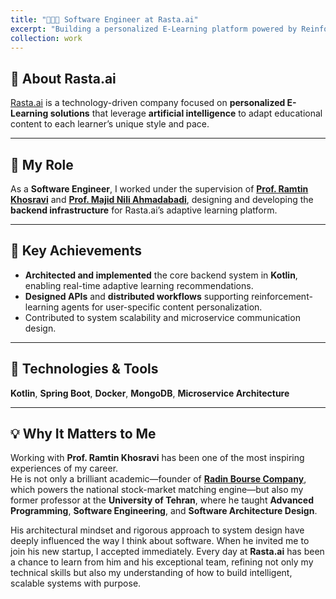 ```yaml
---
title: "👨🏻‍🏫 Software Engineer at Rasta.ai"
excerpt: "Building a personalized E-Learning platform powered by Reinforcement Learning and scalable backend architecture.<br/><img src='/images/rastai_logo.png'>"
collection: work
---
```


## 🏢 About Rasta.ai
[Rasta.ai](https://rastai.ai/) is a technology-driven company focused on **personalized E-Learning solutions** that leverage **artificial intelligence** to adapt educational content to each learner’s unique style and pace.

---

## 💼 My Role
As a **Software Engineer**, I worked under the supervision of [**Prof. Ramtin Khosravi**](https://scholar.google.com/citations?user=b9ib0IYAAAAJ&hl=en) and [**Prof. Majid Nili Ahmadabadi**](https://scholar.google.com/citations?user=QlwWxmoAAAAJ&hl=en), designing and developing the **backend infrastructure** for Rasta.ai’s adaptive learning platform.

---

## 🚀 Key Achievements
- **Architected and implemented** the core backend system in **Kotlin**, enabling real-time adaptive learning recommendations.  
- **Designed APIs** and **distributed workflows** supporting reinforcement-learning agents for user-specific content personalization.  
- Contributed to system scalability and microservice communication design.

---

## 🧰 Technologies & Tools
**Kotlin**, **Spring Boot**, **Docker**, **MongoDB**, **Microservice Architecture**

---

## 💡 Why It Matters to Me
Working with **Prof. Ramtin Khosravi** has been one of the most inspiring experiences of my career.  
He is not only a brilliant academic—founder of [**Radin Bourse Company**](https://radinbourse.com/), which powers the national stock-market matching engine—but also my former professor at the **University of Tehran**, where he taught **Advanced Programming**, **Software Engineering**, and **Software Architecture Design**.  

His architectural mindset and rigorous approach to system design have deeply influenced the way I think about software. When he invited me to join his new startup, I accepted immediately. Every day at **Rasta.ai** has been a chance to learn from him and his exceptional team, refining not only my technical skills but also my understanding of how to build intelligent, scalable systems with purpose.

